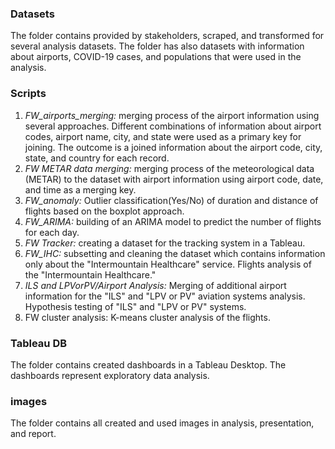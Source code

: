 ### Datasets
The folder contains provided by stakeholders, scraped, and transformed for several analysis datasets. The folder has also datasets with information about airports, COVID-19 cases, and populations that were used in the analysis.

### Scripts  
1. _FW_airports_merging:_ merging process of the airport information using several approaches. Different combinations of information about airport codes, airport name, city, and state were used as a primary key for joining. The outcome is a joined information about the airport code, city, state, and country for each record. 
2. _FW METAR data merging:_ merging process of the meteorological data (METAR) to the dataset with airport information using airport code, date, and time as a merging key. 
3. _FW_anomaly:_ Outlier classification(Yes/No) of duration and distance of flights based on the boxplot approach. 
4. _FW_ARIMA:_ building of an ARIMA model to predict the number of flights for each day.
5. _FW Tracker:_ creating a dataset for the tracking system in a Tableau.
6. _FW_IHC:_ subsetting and cleaning the dataset which contains information only about the "Intermountain Healthcare" service. Flights analysis of the "Intermountain Healthcare."  
7. _ILS and LPVorPV/Airport Analysis:_ Merging of additional airport information for the "ILS" and "LPV or PV" aviation systems analysis. Hypothesis testing of "ILS" and "LPV or PV" systems.
8. FW cluster analysis: K-means cluster analysis of the flights.

### Tableau DB
The folder contains created dashboards in a Tableau Desktop. The dashboards represent exploratory data analysis. 

### images
The folder contains all created and used images in analysis, presentation, and report. 
